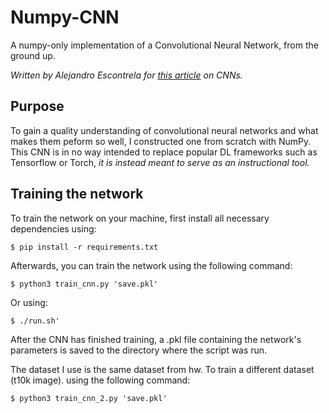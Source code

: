 # Numpy-CNN
A numpy-only implementation of a Convolutional Neural Network, from the ground up.

*Written by Alejandro Escontrela for [this article](https://towardsdatascience.com/convolutional-neural-networks-from-the-ground-up-c67bb41454e1) on CNNs.*

## Purpose

To gain a quality understanding of convolutional neural networks and what makes them peform so well, I constructed one from scratch with NumPy. This CNN is in no way intended to replace popular DL frameworks such as Tensorflow or Torch, *it is instead meant to serve as an instructional tool.*

## Training the network

To train the network on your machine, first install all necessary dependencies using:


`$ pip install -r requirements.txt`

Afterwards, you can train the network using the following command: 

`$ python3 train_cnn.py 'save.pkl'`

Or using:

`$ ./run.sh'`

After the CNN has finished training, a .pkl file containing the network's parameters is saved to the directory where the script was run.

The dataset I use is the same dataset from hw.  To train a different dataset (t10k image). using the following command:

`$ python3 train_cnn_2.py 'save.pkl'`
